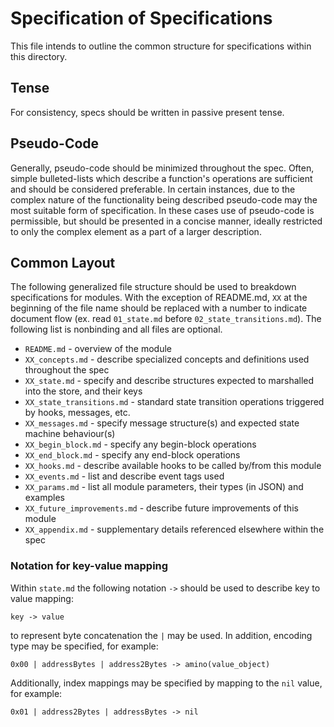 # Specification of Specifications

This file intends to outline the common structure for specifications within this
directory.

## Tense

For consistency, specs should be written in passive present tense.

## Pseudo-Code

Generally, pseudo-code should be minimized throughout the spec. Often, simple
bulleted-lists which describe a function's operations are sufficient and should
be considered preferable. In certain instances, due to the complex nature of the
functionality being described pseudo-code may the most suitable form of
specification. In these cases use of pseudo-code is permissible, but should be
presented in a concise manner, ideally restricted to only the complex element as
a part of a larger description.

## Common Layout

The following generalized file structure should be used to breakdown
specifications for modules. With the exception of README.md, `XX` at the
beginning of the file name should be replaced with a number to indicate document
flow (ex. read `01_state.md` before `02_state_transitions.md`). The following
list is nonbinding and all files are optional.

- `README.md` - overview of the module
- `XX_concepts.md` - describe specialized concepts and definitions used
  throughout the spec
- `XX_state.md` - specify and describe structures expected to marshalled into
  the store, and their keys
- `XX_state_transitions.md` - standard state transition operations triggered by
  hooks, messages, etc.
- `XX_messages.md` - specify message structure(s) and expected state machine
  behaviour(s)
- `XX_begin_block.md` - specify any begin-block operations
- `XX_end_block.md` - specify any end-block operations
- `XX_hooks.md` - describe available hooks to be called by/from this module
- `XX_events.md` - list and describe event tags used
- `XX_params.md` - list all module parameters, their types (in JSON) and
  examples
- `XX_future_improvements.md` - describe future improvements of this module
- `XX_appendix.md` - supplementary details referenced elsewhere within the spec

### Notation for key-value mapping

Within `state.md` the following notation `->` should be used to describe key to
value mapping:

```
key -> value
```

to represent byte concatenation the `|` may be used. In addition, encoding type
may be specified, for example:

```
0x00 | addressBytes | address2Bytes -> amino(value_object)
```

Additionally, index mappings may be specified by mapping to the `nil` value, for
example:

```
0x01 | address2Bytes | addressBytes -> nil
```
